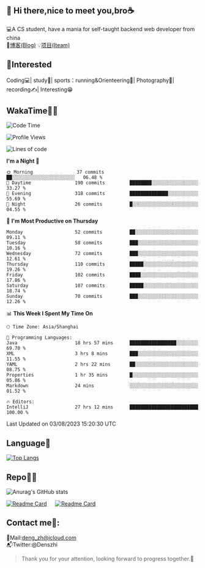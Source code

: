 👋 Hi there,nice to meet you,bro☕
---
💻A CS student, have a mania for self-taught backend web developer from china   
📌[博客(Blog)](https://github.com/HealUP/MyBlog)
💡[项目(Iteam)](https://healup.github.io/)

 <!-- waka-box start -->
 <!-- waka-box end -->
 
🧲**Interested**
--
Coding💻| study📖| sports：running&Orienteering🏃‍| Photography📸| recording✍️| Interesting😁

WakaTime👨‍💻
---
<!--START_SECTION:waka-->
![Code Time](http://img.shields.io/badge/Code%20Time-331%20hrs%2042%20mins-blue)

![Profile Views](http://img.shields.io/badge/Profile%20Views-8-blue)

![Lines of code](https://img.shields.io/badge/From%20Hello%20World%20I%27ve%20Written-168.5%20thousand%20lines%20of%20code-blue)

**I'm a Night 🦉** 

```text
🌞 Morning                37 commits          ██░░░░░░░░░░░░░░░░░░░░░░░   06.48 % 
🌆 Daytime                190 commits         ████████░░░░░░░░░░░░░░░░░   33.27 % 
🌃 Evening                318 commits         ██████████████░░░░░░░░░░░   55.69 % 
🌙 Night                  26 commits          █░░░░░░░░░░░░░░░░░░░░░░░░   04.55 % 
```
📅 **I'm Most Productive on Thursday** 

```text
Monday                   52 commits          ██░░░░░░░░░░░░░░░░░░░░░░░   09.11 % 
Tuesday                  58 commits          ███░░░░░░░░░░░░░░░░░░░░░░   10.16 % 
Wednesday                72 commits          ███░░░░░░░░░░░░░░░░░░░░░░   12.61 % 
Thursday                 110 commits         █████░░░░░░░░░░░░░░░░░░░░   19.26 % 
Friday                   102 commits         ████░░░░░░░░░░░░░░░░░░░░░   17.86 % 
Saturday                 107 commits         █████░░░░░░░░░░░░░░░░░░░░   18.74 % 
Sunday                   70 commits          ███░░░░░░░░░░░░░░░░░░░░░░   12.26 % 
```


📊 **This Week I Spent My Time On** 

```text
🕑︎ Time Zone: Asia/Shanghai

💬 Programming Languages: 
Java                     18 hrs 57 mins      █████████████████░░░░░░░░   69.70 % 
XML                      3 hrs 8 mins        ███░░░░░░░░░░░░░░░░░░░░░░   11.55 % 
YAML                     2 hrs 22 mins       ██░░░░░░░░░░░░░░░░░░░░░░░   08.75 % 
Properties               1 hr 35 mins        █░░░░░░░░░░░░░░░░░░░░░░░░   05.86 % 
Markdown                 24 mins             ░░░░░░░░░░░░░░░░░░░░░░░░░   01.52 % 

🔥 Editors: 
IntelliJ                 27 hrs 12 mins      █████████████████████████   100.00 % 
```


 Last Updated on 03/08/2023 15:20:30 UTC
<!--END_SECTION:waka-->

Language🚀
---
[![Top Langs](https://github-readme-stats.vercel.app/api/top-langs/?username=HealUP&layout=compact&hide_border=true)](https://github.com/HealUP)

Repo🧑‍💻
---
![Anurag's GitHub stats](https://github-readme-stats.vercel.app/api?username=HealUP&count_private=true&show_icons=true&theme=gruvbox&hide_border=true) 

[![Readme Card](https://github-readme-stats.vercel.app/api/pin/?username=HealUP&repo=InternetEy&theme=transparent)](https://github.com/HealUP/InternetEy) &emsp;
[![Readme Card](https://github-readme-stats.vercel.app/api/pin/?username=HealUP&repo=CampusExperience&theme=transparent)](https://github.com/HealUP/CampusExperience)


Contact me📱:
---
📮Mail:deng_zh@icloud.com  
📬Twitter:@Denszhi  

> Thank you for your attention, looking forward to progress together.🎉
